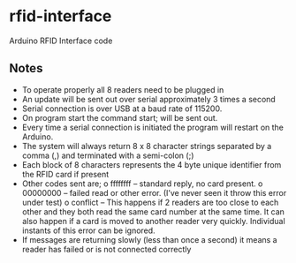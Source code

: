 # rfid-interface
Arduino RFID Interface code

## Notes

-	To operate properly all 8 readers need to be plugged in
-	An update will be sent out over serial approximately 3 times a second
-	Serial connection is over USB at a baud rate of 115200.
-	On program start the command start; will be sent out.
-	Every time a serial connection is initiated the program will restart on the Arduino.
-	The system will always return 8 x 8 character strings separated by a comma (,) and terminated with a semi-colon (;)
-	Each block of 8 characters represents the 4 byte unique identifier from the RFID card if present
-	Other codes sent are;
o	ffffffff – standard reply, no card present.
o	00000000 – failed read or other error. (I’ve never seen it throw this error under test)
o	conflict – This happens if 2 readers are too close to each other and they both read the same card number at the same time. It can also happen if a card is moved to another reader very quickly. Individual instants of  this error can be ignored.
-	If messages are returning slowly (less than once a second) it means a reader has failed or is not connected correctly

